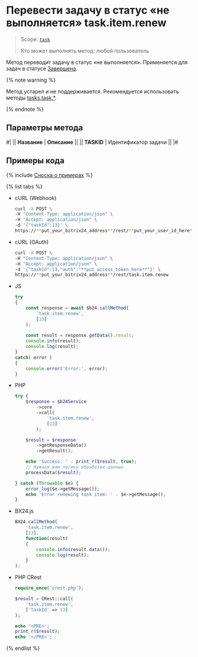 # Перевести задачу в статус «не выполняется» task.item.renew

> Scope: [`task`](../../../scopes/permissions.md)
>
> Кто может выполнять метод: любой пользователь

Метод переводит задачу в статус «не выполняется». Применяется для задач в статусе [Завершена](./task-item-complete.md).

{% note warning %}

Метод устарел и не поддерживается. Рекомендуется использовать методы [tasks.task.*](../../index.md).

{% endnote %}

## Параметры метода

#|
|| **Название** | **Описание** ||
|| **TASKID** | Идентификатор задачи ||
|#

## Примеры кода

{% include [Сноска о примерах](../../../../_includes/examples.md) %}

{% list tabs %}

- cURL (Webhook)

    ```bash
    curl -X POST \
    -H "Content-Type: application/json" \
    -H "Accept: application/json" \
    -d '{"taskId":13}' \
    https://**put_your_bitrix24_address**/rest/**put_your_user_id_here**/**put_your_webhook_here**/task.item.renew
    ```

- cURL (OAuth)

    ```bash
    curl -X POST \
    -H "Content-Type: application/json" \
    -H "Accept: application/json" \
    -d '{"taskId":13,"auth":"**put_access_token_here**"}' \
    https://**put_your_bitrix24_address**/rest/task.item.renew
    ```

- JS


    ```js
    try
    {
    	const response = await $b24.callMethod(
    		'task.item.renew',
    		[13]
    	);
    	
    	const result = response.getData().result;
    	console.info(result);
    	console.log(result);
    }
    catch( error )
    {
    	console.error('Error:', error);
    }
    ```

- PHP


    ```php
    try {
        $response = $b24Service
            ->core
            ->call(
                'task.item.renew',
                [13]
            );
    
        $result = $response
            ->getResponseData()
            ->getResult();
    
        echo 'Success: ' . print_r($result, true);
        // Нужная вам логика обработки данных
        processData($result);
    
    } catch (Throwable $e) {
        error_log($e->getMessage());
        echo 'Error renewing task item: ' . $e->getMessage();
    }
    ```

- BX24.js

    ```js
    BX24.callMethod(
        'task.item.renew',
        [13],
        function(result)
        {
            console.info(result.data());
            console.log(result);
        }
    );
    ```

- PHP CRest

    ```php
    require_once('crest.php');

    $result = CRest::call(
        'task.item.renew',
        ['taskId' => 13]
    );

    echo '<PRE>';
    print_r($result);
    echo '</PRE>';
    ```

{% endlist %}
